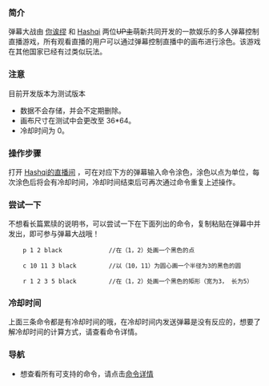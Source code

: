 ### 简介
弹幕大战由 [你诶缪](https://space.bilibili.com/174456059/ "你诶缪") 和 [Hashqi](https://space.bilibili.com/294416205 "hashqi") 两位~~UP主~~萌新共同开发的一款娱乐的多人弹幕控制直播游戏，所有观看直播的用户可以通过弹幕控制直播中的画布进行涂色。该游戏在其他国家已经有过类似玩法。
### 注意
目前开发版本为测试版本
- 数据不会存储，并会不定期删除。
- 画布尺寸在测试中会更改至 36*64。
- 冷却时间为 0。

### 操作步骤
打开 [Hashqi的直播间](https://live.bilibili.com/21616277 "Hashqi的直播间") ，可在对应下方的弹幕输入命令涂色，涂色以点为单位，每次涂色后将会有冷却时间，冷却时间结束后可再次通过命令重复上述操作。
### 尝试一下
不想看长篇累牍的说明书，可以尝试一下在下面列出的命令，复制粘贴在弹幕中并发出，即可参与弹幕大战哦！

``` 
	p 1 2 black				//在（1，2）处画一个黑色的点
```

```
	c 10 11 3 black			//以（10，11）为圆心画一个半径为3的黑色的圆
```
```
	r 1 2 3 5 black			//在（1，2）处画一个黑色的矩形（宽为3， 长为5）
```
### 冷却时间
上面三条命令都是有冷却时间的哦，在冷却时间内发送弹幕是没有反应的，想要了解冷却时间的计算方式，请查看命令详情。
### 导航
- 想查看所有可支持的命令，请点击[命令详情](https://www.showdoc.cc/BulletWar?page_id=4007099803373777 "命令详情")